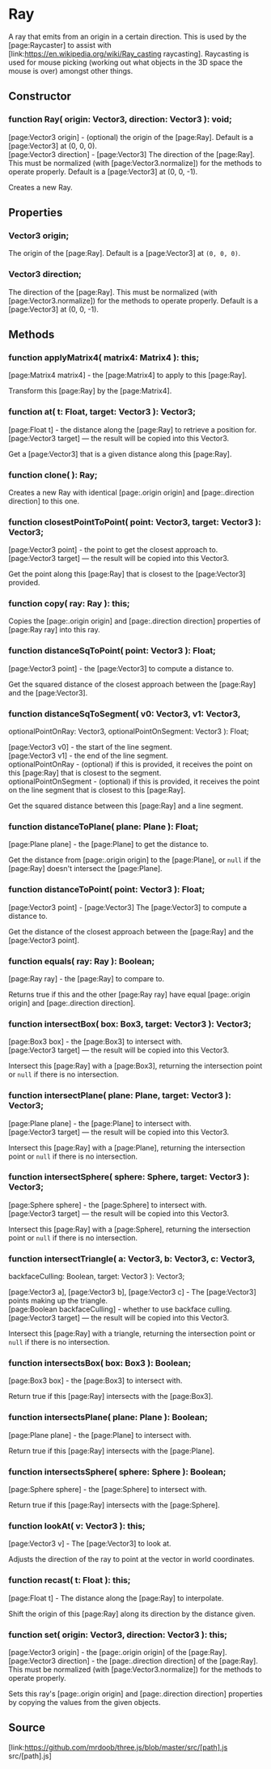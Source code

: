 # Ray

A ray that emits from an origin in a certain direction. This is used by the
[page:Raycaster] to assist with
[link:https://en.wikipedia.org/wiki/Ray_casting raycasting]. Raycasting is
used for mouse picking (working out what objects in the 3D space the mouse is
over) amongst other things.

## Constructor

###  function Ray( origin: Vector3, direction: Vector3 ): void;

[page:Vector3 origin] - (optional) the origin of the [page:Ray]. Default is a
[page:Vector3] at (0, 0, 0).  
[page:Vector3 direction] - [page:Vector3] The direction of the [page:Ray].
This must be normalized (with [page:Vector3.normalize]) for the methods to
operate properly. Default is a [page:Vector3] at (0, 0, -1).  
  
Creates a new Ray.

## Properties

###  Vector3 origin;

The origin of the [page:Ray]. Default is a [page:Vector3] at `(0, 0, 0)`.

###  Vector3 direction;

The direction of the [page:Ray]. This must be normalized (with
[page:Vector3.normalize]) for the methods to operate properly. Default is a
[page:Vector3] at (0, 0, -1).

## Methods

###  function applyMatrix4( matrix4: Matrix4 ): this;

[page:Matrix4 matrix4] - the [page:Matrix4] to apply to this [page:Ray].  
  
Transform this [page:Ray] by the [page:Matrix4].

###  function at( t: Float, target: Vector3 ): Vector3;

[page:Float t] - the distance along the [page:Ray] to retrieve a position for.  
[page:Vector3 target] — the result will be copied into this Vector3.  
  
Get a [page:Vector3] that is a given distance along this [page:Ray].

###  function clone( ): Ray;

Creates a new Ray with identical [page:.origin origin] and [page:.direction
direction] to this one.

###  function closestPointToPoint( point: Vector3, target: Vector3 ): Vector3;

[page:Vector3 point] - the point to get the closest approach to.  
[page:Vector3 target] — the result will be copied into this Vector3.  
  
Get the point along this [page:Ray] that is closest to the [page:Vector3]
provided.

###  function copy( ray: Ray ): this;

Copies the [page:.origin origin] and [page:.direction direction] properties of
[page:Ray ray] into this ray.

###  function distanceSqToPoint( point: Vector3 ): Float;

[page:Vector3 point] - the [page:Vector3] to compute a distance to.  
  
Get the squared distance of the closest approach between the [page:Ray] and
the [page:Vector3].

###  function distanceSqToSegment( v0: Vector3, v1: Vector3,
optionalPointOnRay: Vector3, optionalPointOnSegment: Vector3 ): Float;

[page:Vector3 v0] - the start of the line segment.  
[page:Vector3 v1] - the end of the line segment.  
optionalPointOnRay - (optional) if this is provided, it receives the point on
this [page:Ray] that is closest to the segment.  
optionalPointOnSegment - (optional) if this is provided, it receives the point
on the line segment that is closest to this [page:Ray].  
  
Get the squared distance between this [page:Ray] and a line segment.

###  function distanceToPlane( plane: Plane ): Float;

[page:Plane plane] - the [page:Plane] to get the distance to.  
  
Get the distance from [page:.origin origin] to the [page:Plane], or `null` if
the [page:Ray] doesn't intersect the [page:Plane].

###  function distanceToPoint( point: Vector3 ): Float;

[page:Vector3 point] - [page:Vector3] The [page:Vector3] to compute a distance
to.  
  
Get the distance of the closest approach between the [page:Ray] and the
[page:Vector3 point].

###  function equals( ray: Ray ): Boolean;

[page:Ray ray] - the [page:Ray] to compare to.  
  
Returns true if this and the other [page:Ray ray] have equal [page:.origin
origin] and [page:.direction direction].

###  function intersectBox( box: Box3, target: Vector3 ): Vector3;

[page:Box3 box] - the [page:Box3] to intersect with.  
[page:Vector3 target] — the result will be copied into this Vector3.  
  
Intersect this [page:Ray] with a [page:Box3], returning the intersection point
or `null` if there is no intersection.

###  function intersectPlane( plane: Plane, target: Vector3 ): Vector3;

[page:Plane plane] - the [page:Plane] to intersect with.  
[page:Vector3 target] — the result will be copied into this Vector3.  
  
Intersect this [page:Ray] with a [page:Plane], returning the intersection
point or `null` if there is no intersection.

###  function intersectSphere( sphere: Sphere, target: Vector3 ): Vector3;

[page:Sphere sphere] - the [page:Sphere] to intersect with.  
[page:Vector3 target] — the result will be copied into this Vector3.  
  
Intersect this [page:Ray] with a [page:Sphere], returning the intersection
point or `null` if there is no intersection.

###  function intersectTriangle( a: Vector3, b: Vector3, c: Vector3,
backfaceCulling: Boolean, target: Vector3 ): Vector3;

[page:Vector3 a], [page:Vector3 b], [page:Vector3 c] - The [page:Vector3]
points making up the triangle.  
[page:Boolean backfaceCulling] - whether to use backface culling.  
[page:Vector3 target] — the result will be copied into this Vector3.  
  
Intersect this [page:Ray] with a triangle, returning the intersection point or
`null` if there is no intersection.

###  function intersectsBox( box: Box3 ): Boolean;

[page:Box3 box] - the [page:Box3] to intersect with.  
  
Return true if this [page:Ray] intersects with the [page:Box3].

###  function intersectsPlane( plane: Plane ): Boolean;

[page:Plane plane] - the [page:Plane] to intersect with.  
  
Return true if this [page:Ray] intersects with the [page:Plane].

###  function intersectsSphere( sphere: Sphere ): Boolean;

[page:Sphere sphere] - the [page:Sphere] to intersect with.  
  
Return true if this [page:Ray] intersects with the [page:Sphere].

###  function lookAt( v: Vector3 ): this;

[page:Vector3 v] - The [page:Vector3] to look at.  
  
Adjusts the direction of the ray to point at the vector in world coordinates.

###  function recast( t: Float ): this;

[page:Float t] - The distance along the [page:Ray] to interpolate.  
  
Shift the origin of this [page:Ray] along its direction by the distance given.

###  function set( origin: Vector3, direction: Vector3 ): this;

[page:Vector3 origin] - the [page:.origin origin] of the [page:Ray].  
[page:Vector3 direction] - the [page:.direction direction] of the [page:Ray].
This must be normalized (with [page:Vector3.normalize]) for the methods to
operate properly.  
  
Sets this ray's [page:.origin origin] and [page:.direction direction]
properties by copying the values from the given objects.

## Source

[link:https://github.com/mrdoob/three.js/blob/master/src/[path].js
src/[path].js]


